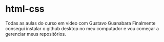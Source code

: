 # html-css
 Todas as aulas do curso em video com Gustavo Guanabara
 Finalmente consegui instalar o github desktop no meu computador e vou começar a gerenciar meus repositórios.